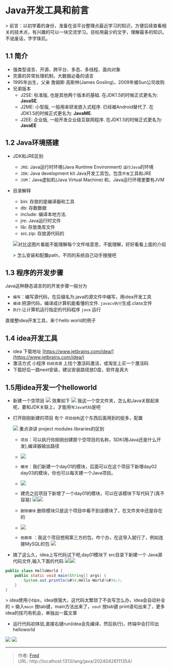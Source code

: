 # Java开发工具和前言



&gt; 前言：以初学着的身份，准备在该平台整理点最近学习的知识，方便后续查看相关的技术点，有兴趣的可以一块交流学习。目标用最少的文字，理解最多的知识。不说废话，字字珠玑。


## 1.1 简介
- 强类型语言、开源、跨平台、多态、多线程、面向对象
- 完善的异常处理机制，大数据必备的语言
- 1995年出生，父亲 詹姆斯·高斯林(James Gosling)，2009年被Sun公司收购
- 兄弟版本
	- J2SE: 标准版, 也是其他两个版本的基础. 在JDK1.5的时候正式更名为: **JavaSE**.
	- J2ME: 小型版, 一般用来研发嵌入式程序. 已经被Android替代了. 在JDK1.5的时候正式更名为: **JavaME**.
	- J2EE: 企业版, 一般开发企业级互联网程序. 在JDK1.5的时候正式更名为: **JavaEE**
## 1.2 Java环境搭建
- JDK和JRE区别
	- `JRE`: Java运行时环境(Java Runtime Environment) `运行Java`的环境
	- `JDK`: Java development kit Java开发工具包，包含`开发`工具和JRE
	- `JVM`：Java虚拟机(Java Virtual Machine) 和，Java运行环境里要有JVM
- 目录解释
	-  bin: 存放的是编译器和工具
    - db: 存数数据
    -  include: 编译本地方法.
    -  jre: Java运行时文件
    -  lib: 存放类库文件
    -  src.zip: 存放源代码的

    ![](https://raw.githubusercontent.com/ipfred/my_pics/main/picgo/2404/9d1b56c3518c4b8db6d074c71b574aa5.png)对比这图片看能不能理解每个文件啥意思，不能理解，好好看看上面的介绍
   
   &gt; 怎么安装和配置path，不同的系统自己动手搜搜吧

## 1.3 程序的开发步骤
Java这种静态语言的的开发步骤一般分为
- `编写`：编写源代码，在后缀名为.java的源文件中编写，用idea开发工具
- `编译`:把源代码，编译成计算机能看懂的文件. `javacv执行`生成.class文件
- `执行`:让计算机运行指定的代码程序 `java` 运行

直接整idea开发工具，来个hello world的例子
## 1.4 idea开发工具
- idea 下载地址 [https://www.jetbrains.com/idea/](https://www.jetbrains.com/idea/)
- 激活方式 小程序 `码叔资源` 上找个激活码激活，或淘宝上买一个激活码
- 下载好后一路next安装，建议安装路径放D盘，软件是真大
## 1.5用idea开发一个helloworld
- 新建一个空项目
![](https://raw.githubusercontent.com/ipfred/my_pics/main/picgo/2404/4b98b6567b30487fb8a16303f0411966.png)
效果如下
![](https://raw.githubusercontent.com/ipfred/my_pics/main/picgo/2404/66175214d14a44fa919110a0cf17d192.png)
我这一个空文件夹，怎么和Java关联起来呢，要和JDK关联上，才能用`写Java代码`是吧

- 打开刚刚新建的项目 有个 `项目结构`这个东西后面用到的挺多，配置
	
	![](https://raw.githubusercontent.com/ipfred/my_pics/main/picgo/2404/25652e557cac41d3b1725d6cf19b8b68.png)
	重点讲讲 project modules libraries的区别
	- `项目`：可以执行你刚刚创建那个空项目的名称，SDK(用Java还是什么开发),编译器输出路径
	- ![](https://raw.githubusercontent.com/ipfred/my_pics/main/picgo/2404/a53c22d423a84a7995a6701ae5bf583e.png)
	- `模块`：我们新建一个day01的模块，后面可以在这个项目下新增day02 day03的模块，你也可以每天建一个Java项目。
	- ![](https://raw.githubusercontent.com/ipfred/my_pics/main/picgo/2404/1c9697beee63422d9b9acb10c80f527d.png)
	- 建完之后项目下新增了一个day01的模块，可以在该模块下写代码了(真不容易)
![](https://raw.githubusercontent.com/ipfred/my_pics/main/picgo/2404/09f85e9e011d4523a9f43de411039575.png)![](https://raw.githubusercontent.com/ipfred/my_pics/main/picgo/2404/d4fe2d7e6a6541048d680f4651b4e91a.png)
	- `删除模块` 删除模块只是这个项目中看不到该模块了，在文件夹中还是存在的
	- ![](https://raw.githubusercontent.com/ipfred/my_pics/main/picgo/2404/3d36a3df545e4c0eaac1feb28d8b497a.png)



	- `依赖库` ：我这个项目想用第三方的包，咋个办，在这导入就行了，例如连接MySQL的包
![](https://raw.githubusercontent.com/ipfred/my_pics/main/picgo/2404/085dd54b42154714b595f972f66eb177.png)

- 搞了这么久，idea上写代码试下吧,day01模块下 src目录下新建一个 Java源代码文件,输入下面的代码
![](https://raw.githubusercontent.com/ipfred/my_pics/main/picgo/2404/442cd31c4ccf497ca6450a921ebb490e.png)![](https://raw.githubusercontent.com/ipfred/my_pics/main/picgo/2404/c9b96a220abd441aa0e4577f4bf7f651.png)

```java
public class HelloWorld {
    public static void main(String[] args) {
        System.out.println(&#34;Hello World!&#34;);
    }
}
```
&gt; idea使用小tips，idea很强大，这代码太繁琐了不会写怎么办，idea会自动补全的
&gt; 输入`main` 按tab键，main方法出来了，`sout` 按tab键 print语句出来了，更多idea的技巧有机会，单独出一篇文章

- 运行代码初体验,直接右键run(idea会先编译，然后执行)，终端中会打印出helloworld

![](https://raw.githubusercontent.com/ipfred/my_pics/main/picgo/2404/dd626b911aa443948910d535babc55c9.png)
![](https://raw.githubusercontent.com/ipfred/my_pics/main/picgo/2404/0d94c8d79feb4c4bb33c71d8a027df8e.png)



---

> 作者: [Fred](https://github.com/ipfred)  
> URL: http://localhost:1313/lang/java/20240426111354/  


